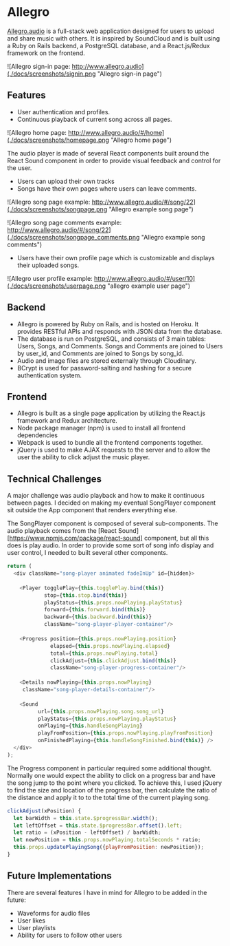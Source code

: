 # Allegro
[Allegro.audio](allegro.audio) is a full-stack web application designed for users to upload and share music with others. It is inspired by SoundCloud and is built using a Ruby on Rails backend, a PostgreSQL database, and a React.js/Redux framework on the frontend.

![Allegro sign-in page: http://www.allegro.audio](./docs/screenshots/signin.png "Allegro sign-in page")

## Features
- User authentication and profiles.
- Continuous playback of current song across all pages.

![Allegro home page: http://www.allegro.audio/#/home](./docs/screenshots/homepage.png "Allegro home page")

  The audio player is made of several React components built around the React Sound component in order to provide visual feedback and control for the user.

- Users can upload their own tracks
- Songs have their own pages where users can leave comments.

![Allegro song page example: http://www.allegro.audio/#/song/22](./docs/screenshots/songpage.png "Allegro example song page")

![Allegro song page comments example: http://www.allegro.audio/#/song/22](./docs/screenshots/songpage_comments.png "Allegro example song comments")

- Users have their own profile page which is customizable and displays their uploaded songs.

![Allegro user profile example: http://www.allegro.audio/#/user/10](./docs/screenshots/userpage.png "allegro example user page")

## Backend
- Allegro is powered by Ruby on Rails, and is hosted on Heroku. It provides RESTful APIs and responds with JSON data from the database.
- The database is run on PostgreSQL, and consists of 3 main tables: Users, Songs, and Comments. Songs and Comments are joined to Users by user_id, and Comments are joined to Songs by song_id.
- Audio and image files are stored externally through Cloudinary.
- BCrypt is used for password-salting and hashing for a secure authentication system.

## Frontend
- Allegro is built as a single page application by utilizing the React.js framework and Redux architecture.
- Node package manager (npm) is used to install all frontend dependencies
- Webpack is used to bundle all the frontend components together.
- jQuery is used to make AJAX requests to the server and to allow the user the ability to click adjust the music player.

## Technical Challenges
A major challenge was audio playback and how to make it continuous between pages. I decided on making my eventual SongPlayer component sit outside the App component that renders everything else.

The SongPlayer component is composed of several sub-components. The audio playback comes from the [React Sound][https://www.npmjs.com/package/react-sound] component, but all this does is play audio. In order to provide some sort of song info display and user control, I needed to built several other components.
```javascript
return (
  <div className="song-player animated fadeInUp" id={hidden}>

    <Player togglePlay={this.togglePlay.bind(this)}
            stop={this.stop.bind(this)}
            playStatus={this.props.nowPlaying.playStatus}
            forward={this.forward.bind(this)}
            backward={this.backward.bind(this)}
            className="song-player-player-container"/>

    <Progress position={this.props.nowPlaying.position}
              elapsed={this.props.nowPlaying.elapsed}
              total={this.props.nowPlaying.total}
              clickAdjust={this.clickAdjust.bind(this)}
              className="song-player-progress-container"/>

    <Details nowPlaying={this.props.nowPlaying}
     className="song-player-details-container"/>

    <Sound
          url={this.props.nowPlaying.song.song_url}
          playStatus={this.props.nowPlaying.playStatus}
          onPlaying={this.handleSongPlaying}
          playFromPosition={this.props.nowPlaying.playFromPosition}
          onFinishedPlaying={this.handleSongFinished.bind(this)} />
  </div>
);
```

The Progress component in particular required some additional thought. Normally one would expect the ability to click on a progress bar and have the song jump to the point where you clicked. To achieve this, I used jQuery to find the size and location of the progress bar, then calculate the ratio of the distance and apply it to to the total time of the current playing song.

```javascript
clickAdjust(xPosition) {
  let barWidth = this.state.$progressBar.width();
  let leftOffset = this.state.$progressBar.offset().left;
  let ratio = (xPosition - leftOffset) / barWidth;
  let newPosition = this.props.nowPlaying.totalSeconds * ratio;
  this.props.updatePlayingSong({playFromPosition: newPosition});
}
```

## Future Implementations
There are several features I have in mind for Allegro to be added in the future:

- Waveforms for audio files
- User likes
- User playlists
- Ability for users to follow other users
